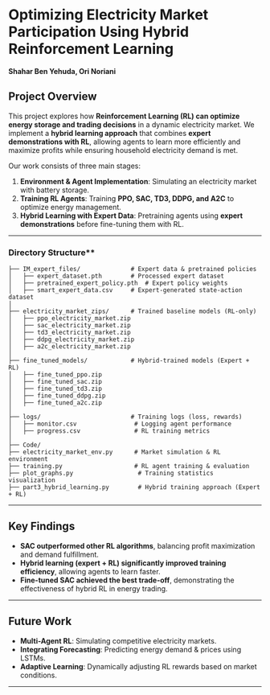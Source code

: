# **Optimizing Electricity Market Participation Using Hybrid Reinforcement Learning**  
**Shahar Ben Yehuda, Ori Noriani**

## **Project Overview**
This project explores how **Reinforcement Learning (RL) can optimize energy storage and trading decisions** in a dynamic electricity market. We implement a **hybrid learning approach** that combines **expert demonstrations with RL**, allowing agents to learn more efficiently and maximize profits while ensuring household electricity demand is met.

Our work consists of three main stages:
1. **Environment & Agent Implementation**: Simulating an electricity market with battery storage.
2. **Training RL Agents**: Training **PPO, SAC, TD3, DDPG, and A2C** to optimize energy management.
3. **Hybrid Learning with Expert Data**: Pretraining agents using **expert demonstrations** before fine-tuning them with RL.

---

### Directory Structure**
```
├── IM_expert_files/              # Expert data & pretrained policies
│   ├── expert_dataset.pth        # Processed expert dataset
│   ├── pretrained_expert_policy.pth  # Expert policy weights
│   ├── smart_expert_data.csv     # Expert-generated state-action dataset
│
├── electricity_market_zips/      # Trained baseline models (RL-only)
│   ├── ppo_electricity_market.zip
│   ├── sac_electricity_market.zip
│   ├── td3_electricity_market.zip
│   ├── ddpg_electricity_market.zip
│   ├── a2c_electricity_market.zip
│
├── fine_tuned_models/            # Hybrid-trained models (Expert + RL)
│   ├── fine_tuned_ppo.zip
│   ├── fine_tuned_sac.zip
│   ├── fine_tuned_td3.zip
│   ├── fine_tuned_ddpg.zip
│   ├── fine_tuned_a2c.zip
│
├── logs/                         # Training logs (loss, rewards)
│   ├── monitor.csv                # Logging agent performance
│   ├── progress.csv               # RL training metrics
│
├── Code/   
├── electricity_market_env.py      # Market simulation & RL environment
├── training.py                    # RL agent training & evaluation
├── plot_graphs.py                  # Training statistics visualization
├── part3_hybrid_learning.py        # Hybrid training approach (Expert + RL)

```

---

## **Key Findings**
- **SAC outperformed other RL algorithms**, balancing profit maximization and demand fulfillment.
- **Hybrid learning (expert + RL) significantly improved training efficiency**, allowing agents to learn faster.
- **Fine-tuned SAC achieved the best trade-off**, demonstrating the effectiveness of hybrid RL in energy trading.

---

## **Future Work**
- **Multi-Agent RL**: Simulating competitive electricity markets.
- **Integrating Forecasting**: Predicting energy demand & prices using LSTMs.
- **Adaptive Learning**: Dynamically adjusting RL rewards based on market conditions.

---


